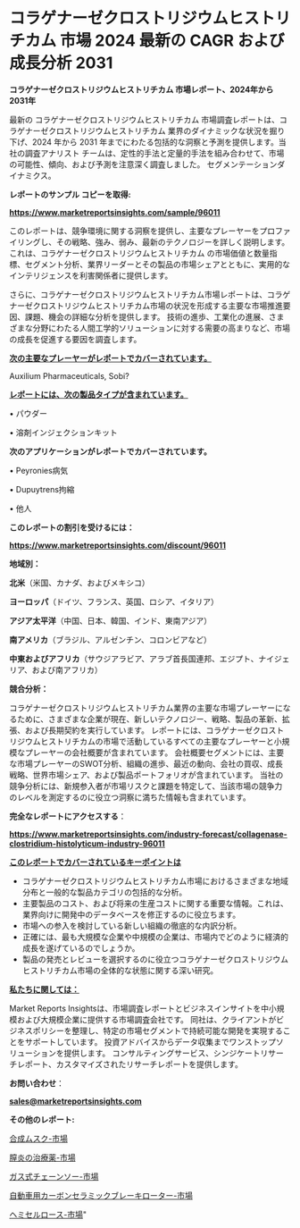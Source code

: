 # コラゲナーゼクロストリジウムヒストリチカム 市場 2024 最新の CAGR および成長分析 2031

<strong>コラゲナーゼクロストリジウムヒストリチカム 市場レポート、2024年から2031年</strong>

最新の コラゲナーゼクロストリジウムヒストリチカム 市場調査レポートは、コラゲナーゼクロストリジウムヒストリチカム 業界のダイナミックな状況を掘り下げ、2024 年から 2031 年までにわたる包括的な洞察と予測を提供します。当社の調査アナリスト チームは、定性的手法と定量的手法を組み合わせて、市場の可能性、傾向、および予測を注意深く調査しました。 セグメンテーションダイナミクス。



<strong>レポートのサンプル コピーを取得:</strong> <a href=https://www.marketreportsinsights.com/sample/96011>

<strong><u>https://www.marketreportsinsights.com/sample/96011</u></strong></a>

このレポートは、競争環境に関する洞察を提供し、主要なプレーヤーをプロファイリングし、その戦略、強み、弱み、最新のテクノロジーを詳しく説明します。 これは、コラゲナーゼクロストリジウムヒストリチカム の市場価値と数量指標、セグメント分析、業界リーダーとその製品の市場シェアとともに、実用的なインテリジェンスを利害関係者に提供します。

さらに、コラゲナーゼクロストリジウムヒストリチカム市場レポートは、コラゲナーゼクロストリジウムヒストリチカム市場の状況を形成する主要な市場推進要因、課題、機会の詳細な分析を提供します。 技術の進歩、工業化の進展、さまざまな分野にわたる人間工学的ソリューションに対する需要の高まりなど、市場の成長を促進する要因を調査します。



<strong><u>次の主要なプレーヤーがレポートでカバーされています。</u></strong>

Auxilium Pharmaceuticals, Sobi?



<strong><u><b>レポートには、次の製品タイプが含まれています。</b></u></strong>

• パウダー

• 溶剤インジェクションキット



<strong><b>次のアプリケーションがレポートでカバーされています。</b></strong>

• Peyronies病気

•  Dupuytrens拘縮

• 他人



<strong><b>このレポートの割引を受けるには：</b></strong><a href=https://www.marketreportsinsights.com/discount/96011>

<strong><u>https://www.marketreportsinsights.com/discount/96011</u></strong></a>



<strong>地域別：</strong>



<strong>北米</strong>（米国、カナダ、およびメキシコ）



<strong>ヨーロッパ</strong>（ドイツ、フランス、英国、ロシア、イタリア）



<strong>アジア太平洋</strong>（中国、日本、韓国、インド、東南アジア）



<strong>南アメリカ</strong>（ブラジル、アルゼンチン、コロンビアなど）



<strong>中東およびアフリカ</strong>（サウジアラビア、アラブ首長国連邦、エジプト、ナイジェリア、および南アフリカ）



<strong>競合分析：</strong>

コラゲナーゼクロストリジウムヒストリチカム業界の主要な市場プレーヤーになるために、さまざまな企業が現在、新しいテクノロジー、戦略、製品の革新、拡張、および長期契約を実行しています。 レポートには、コラゲナーゼクロストリジウムヒストリチカムの市場で活動しているすべての主要なプレーヤーと小規模なプレーヤーの会社概要が含まれています。 会社概要セグメントには、主要な市場プレーヤーのSWOT分析、組織の進歩、最近の動向、会社の買収、成長戦略、世界市場シェア、および製品ポートフォリオが含まれています。 当社の競争分析には、新規参入者が市場リスクと課題を特定して、当該市場の競争力 のレベルを測定するのに役立つ洞察に満ちた情報も含まれています。



<strong>完全なレポートにアクセスする</strong>：

<a href=https://www.marketreportsinsights.com/industry-forecast/collagenase-clostridium-histolyticum-industry-96011>

<strong><u>https://www.marketreportsinsights.com/industry-forecast/collagenase-clostridium-histolyticum-industry-96011</u></strong></a>



<strong><u><b>このレポートでカバーされているキーポイントは</b></u></strong>
<ul>
  <li>コラゲナーゼクロストリジウムヒストリチカム市場におけるさまざまな地域分布と一般的な製品カテゴリの包括的な分析。</li>
  <li>主要製品のコスト、および将来の生産コストに関する重要な情報。これは、業界向けに開発中のデータベースを修正するのに役立ちます。</li>
  <li>市場への参入を検討している新しい組織の徹底的な内訳分析。</li>
  <li>正確には、最も大規模な企業や中規模の企業は、市場内でどのように経済的成長を遂げているのでしょうか。</li>
  <li>製品の発売とレビューを選択するのに役立つコラゲナーゼクロストリジウムヒストリチカム市場の全体的な状態に関する深い研究。</li>
</ul>


<strong><u><b>私たちに関しては：</b></u></strong>

Market Reports Insightsは、市場調査レポートとビジネスインサイトを中小規模および大規模企業に提供する市場調査会社です。 同社は、クライアントがビジネスポリシーを整理し、特定の市場セグメントで持続可能な開発を実現することをサポートしています。 投資アドバイスからデータ収集までワンストップソリューションを提供します。 コンサルティングサービス、シンジケートリサーチレポート、カスタマイズされたリサーチレポートを提供します。



<strong><b>お問い合わせ</b></strong>：

<a href=mailto:sales@marketreportsinsights.com>

<strong><u>sales@marketreportsinsights.com</u></strong></a>



<strong>その他のレポート:</strong>

<a href=https://www.linkedin.com/pulse/合成ムスク-市場-2023-swot-分析と成長率-2030-pr-news-hub-rnyif/>合成ムスク-市場</a>

<a href=https://www.linkedin.com/pulse/膣炎の治療薬-市場-2023-年のダイナミクスとビジネストレンド-2030-market-tribunal-uqahf/>膣炎の治療薬-市場</a>

<a href=https://www.linkedin.com/pulse/ガス式チェーンソー-市場-2023-総合分析と事業成長戦略-2030-pr-news-hub-ypgaf/>ガス式チェーンソー-市場</a>

<a href=https://www.linkedin.com/pulse/自動車用カーボンセラミックブレーキローター-市場-2023-推進要因と成長機会-2030-pr-news-hub-ddgjf/>自動車用カーボンセラミックブレーキローター-市場</a>

<a href=https://www.linkedin.com/pulse/ヘミセルロース-市場-2023-swot-分析と成長率-2030-pr-news-hub-tdtyf/>ヘミセルロース-市場</a>"
